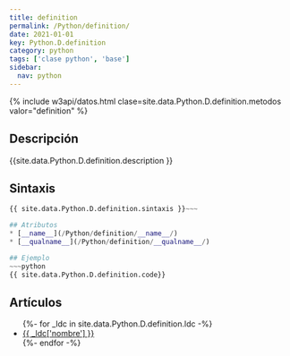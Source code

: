 ```yaml
---
title: definition
permalink: /Python/definition/
date: 2021-01-01
key: Python.D.definition
category: python
tags: ['clase python', 'base']
sidebar: 
  nav: python
---
```


{% include w3api/datos.html clase=site.data.Python.D.definition.metodos valor="definition" %}

## Descripción
{{site.data.Python.D.definition.description }}

## Sintaxis
~~~python
{{ site.data.Python.D.definition.sintaxis }}~~~

## Atributos
* [__name__](/Python/definition/__name__/)
* [__qualname__](/Python/definition/__qualname__/)

## Ejemplo
~~~python
{{ site.data.Python.D.definition.code}}
~~~

## Artículos
<ul>
{%- for _ldc in site.data.Python.D.definition.ldc -%}
   <li>
       <a href="{{_ldc['url'] }}">{{ _ldc['nombre'] }}</a>
   </li>
{%- endfor -%}
</ul>
